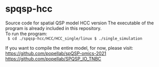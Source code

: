 # spqsp-hcc
Source code for spatial QSP model HCC version
The executable of the program is already included in this repository. <br>
To run the program: <br> <code>
$ cd ./spqsp-hcc/HCC/HCC_single/linux
$ ./single_simulation </code>

If you want to compile the entire model, for now, please visit: <br>
https://github.com/popellab/spQSP-omics-2021 <br>
https://github.com/popellab/SPQSP_IO_TNBC
